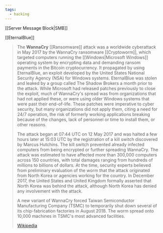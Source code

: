 ```yaml
---
tags:
  - hacking
---
```

[[Server Message Block|SMB]]

[[EternalBlue]]

> The **WannaCry** [[Ransomware]] attack was a worldwide cyberattack in May 2017 by the WannaCry ransomware [[Cryptoworm]], which targeted computers running the [[Windows|Microsoft Windows]] operating system by encrypting data and demanding ransom payments in the Bitcoin cryptocurrency. It propagated by using EternalBlue, an exploit developed by the United States National Security Agency (NSA) for Windows systems. EternalBlue was stolen and leaked by a group called The Shadow Brokers a month prior to the attack. While Microsoft had released patches previously to close the exploit, much of WannaCry's spread was from organizations that had not applied these, or were using older Windows systems that were past their end-of-life. These patches were imperative to cyber security, but many organizations did not apply them, citing a need for 24/7 operation, the risk of formerly working applications breaking because of the changes, lack of personnel or time to install them, or other reasons.  
>
> The attack began at 07:44 UTC on 12 May 2017 and was halted a few hours later at 15:03 UTC by the registration of a kill switch discovered by Marcus Hutchins. The kill switch prevented already infected computers from being encrypted or further spreading WannaCry. The attack was estimated to have affected more than 300,000 computers across 150 countries, with total damages ranging from hundreds of millions to billions of dollars. At the time, security experts believed from preliminary evaluation of the worm that the attack originated from North Korea or agencies working for the country. In December 2017, the United States and United Kingdom formally asserted that North Korea was behind the attack, although North Korea has denied any involvement with the attack.
>
> A new variant of WannaCry forced Taiwan Semiconductor Manufacturing Company (TSMC) to temporarily shut down several of its chip-fabrication factories in August 2018. The worm spread onto 10,000 machines in TSMC's most advanced facilities.
>
> [Wikipedia](https://en.wikipedia.org/wiki/WannaCry%20ransomware%20attack)
